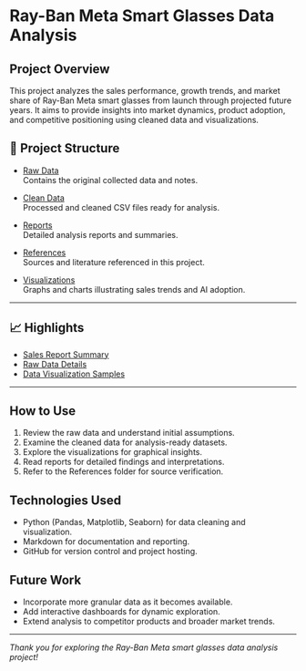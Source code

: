 # Ray-Ban Meta Smart Glasses Data Analysis

## Project Overview

This project analyzes the sales performance, growth trends, and market share of Ray-Ban Meta smart glasses from launch through projected future years. It aims to provide insights into market dynamics, product adoption, and competitive positioning using cleaned data and visualizations.

## 📂 Project Structure

- [Raw Data](Raw_Data/)  
  Contains the original collected data and notes.

- [Clean Data](Clean_Data/)  
  Processed and cleaned CSV files ready for analysis.

- [Reports](Reports/)  
  Detailed analysis reports and summaries.

- [References](References/)  
  Sources and literature referenced in this project.

- [Visualizations](Visualizations/)  
  Graphs and charts illustrating sales trends and AI adoption.

---

## 📈 Highlights

- [Sales Report Summary](Reports/Ray-Ban_Meta_Sales_Report.md)  
- [Raw Data Details](Raw_Data/Ray-Ban_Meta_Raw_Data.md)  
- [Data Visualization Samples](Visualizations/README.md)  

---

## How to Use

1. Review the raw data and understand initial assumptions.
2. Examine the cleaned data for analysis-ready datasets.
3. Explore the visualizations for graphical insights.
4. Read reports for detailed findings and interpretations.
5. Refer to the References folder for source verification.

## Technologies Used

- Python (Pandas, Matplotlib, Seaborn) for data cleaning and visualization.
- Markdown for documentation and reporting.
- GitHub for version control and project hosting.

## Future Work

- Incorporate more granular data as it becomes available.
- Add interactive dashboards for dynamic exploration.
- Extend analysis to competitor products and broader market trends.

---

*Thank you for exploring the Ray-Ban Meta smart glasses data analysis project!*
